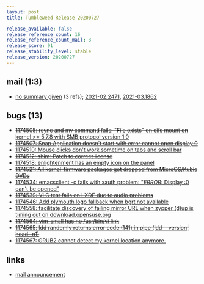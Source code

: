 ```yaml
---
layout: post
title: Tumbleweed Release 20200727

release_available: false
release_reference_count: 16
release_reference_count_mail: 3
release_score: 91
release_stability_level: stable
release_version: 20200727
---
```


## mail (1:3)

- [no summary given](https://github.com/boombatower/tumbleweed-review/issues/10) (3 refs); [2021-02.2471](https://github.com/boombatower/tumbleweed-review/issues/10), [2021-03.1862](https://github.com/boombatower/tumbleweed-review/issues/10)

## bugs (13)

<!--more-->

- ~~[1174505: rsync and mv command fails: "File exists" on cifs mount on kernel >= 5.7.8 with SMB protocol version 1.0](https://bugzilla.opensuse.org/show_bug.cgi?id=1174505)~~
- ~~[1174507: Snap Application doesn't start with error cannot open display 0](https://bugzilla.opensuse.org/show_bug.cgi?id=1174507)~~
- [1174510: Mouse clicks don't work sometime on tabs and scroll bar](https://bugzilla.opensuse.org/show_bug.cgi?id=1174510)
- ~~[1174512: shim: Patch to correct license](https://bugzilla.opensuse.org/show_bug.cgi?id=1174512)~~
- [1174518: enlightenment has an empty icon on the panel](https://bugzilla.opensuse.org/show_bug.cgi?id=1174518)
- ~~[1174521: All kernel-firmware packages got dropped from MicroOS/Kubic DVDs](https://bugzilla.opensuse.org/show_bug.cgi?id=1174521)~~
- [1174534: emacsclient -c fails with xauth problem: "*ERROR*: Display :0 can't be opened"](https://bugzilla.opensuse.org/show_bug.cgi?id=1174534)
- ~~[1174539: VLC test fails on LXDE due to audio problems](https://bugzilla.opensuse.org/show_bug.cgi?id=1174539)~~
- [1174546: Add plymouth logo fallback when bgrt not available](https://bugzilla.opensuse.org/show_bug.cgi?id=1174546)
- [1174558: facilitate discovery of failing mirror URL when zypper (d)up is timing out on download.opensuse.org](https://bugzilla.opensuse.org/show_bug.cgi?id=1174558)
- ~~[1174564: vim-small has no /usr/bin/vi link](https://bugzilla.opensuse.org/show_bug.cgi?id=1174564)~~
- ~~[1174565: ldd randomly returns error code (141) in pipe (ldd --version| head -n1)](https://bugzilla.opensuse.org/show_bug.cgi?id=1174565)~~
- ~~[1174567: GRUB2 cannot detect my kernel location anymore.](https://bugzilla.opensuse.org/show_bug.cgi?id=1174567)~~



## links

- [mail announcement](https://github.com/boombatower/tumbleweed-review/issues/10)
